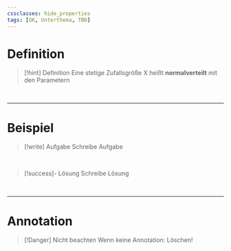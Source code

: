 ```yaml
---
cssclasses: hide_properties
tags: [GK, Unterthema, TBD]
---
```


# Definition

>[!hint] Definition
>Eine stetige Zufallsgröße X heißt **normalverteilt** mit den Parametern

<br>

___
# Beispiel

>[!write] Aufgabe
>Schreibe Aufgabe 

<br>

>[!success]- Lösung
>Schreibe Lösung

<br>

___
# Annotation

>[!Danger] Nicht beachten
>Wenn keine Annotation: Löschen!